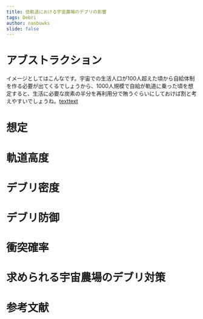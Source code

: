 ```yaml
---
title: 低軌道における宇宙農場のデブリの影響
tags: Debri
author: nanbuwks
slide: false
---
```

# アブストラクション
イメージとしてはこんなです。宇宙での生活人口が100人超えた頃から自給体制を作る必要が出てくるでしょうから、1000人規模で自給が軌道に乗った頃を想定すると、生活に必要な炭素の半分を再利用分で賄うぐらいにしておけば割と考えやすいでしょうね。[text](../../../..)[text](../../../..)
# 想定


# 軌道高度


# デブリ密度


# デブリ防御


# 衝突確率


# 求められる宇宙農場のデブリ対策


# 参考文献
